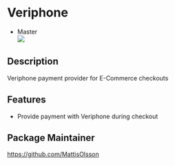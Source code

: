 # Veriphone

* Master<br>
![](http://tc.geta.no/app/rest/builds/buildType:(id:GetaPackages_GetaVerifone_00ci),branch:master/statusIcon)

## Description
Veriphone payment provider for E-Commerce checkouts

## Features
* Provide payment with Veriphone during checkout

## Package Maintainer
https://github.com/MattisOlsson
